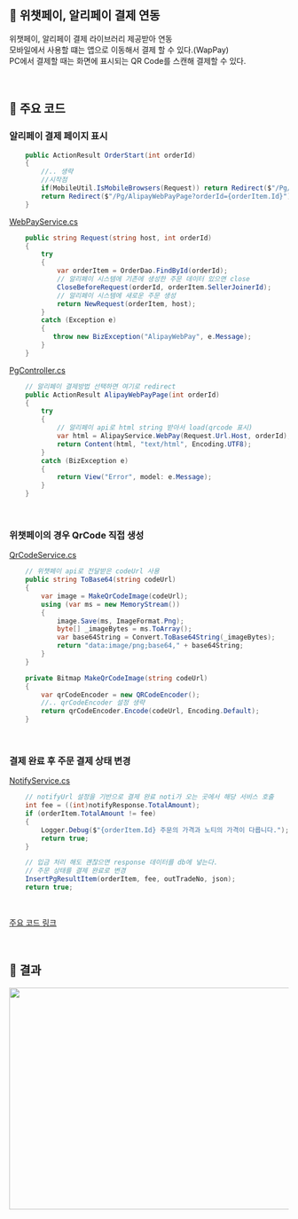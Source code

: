 
<br>

## 📌 위챗페이, 알리페이 결제 연동

위챗페이, 알리페이 결제 라이브러리 제공받아 연동  
모바일에서 사용할 떄는 앱으로 이동해서 결제 할 수 있다.(WapPay)  
PC에서 결제할 때는 화면에 표시되는 QR Code를 스캔해 결제할 수 있다.

<br>

## 📌 주요 코드


### 알리페이 결제 페이지 표시

```C#
    public ActionResult OrderStart(int orderId)
    {
        //.. 생략
        //시작점
        if(MobileUtil.IsMobileBrowsers(Request)) return Redirect($"/Pg/AlipayWapPayPage?orderId={orderItem.Id}");
        return Redirect($"/Pg/AlipayWebPayPage?orderId={orderItem.Id}");
    }
```

[WebPayService.cs](./Code/Alipay/WebPayService.cs)

```C#
    public string Request(string host, int orderId)
    {
        try
        {
            var orderItem = OrderDao.FindById(orderId);
            // 알리페이 시스템에 기존에 생성한 주문 데이터 있으면 close
            CloseBeforeRequest(orderId, orderItem.SellerJoinerId);
            // 알리페이 시스템에 새로운 주문 생성
            return NewRequest(orderItem, host);
        }
        catch (Exception e)
        {
           throw new BizException("AlipayWebPay", e.Message);
        }
    }

```

[PgController.cs](./Code/Controller/PgController.cs)

```C#
    // 알리페이 결제방법 선택하면 여기로 redirect
    public ActionResult AlipayWebPayPage(int orderId)
    {
        try
        {
            // 알리페이 api로 html string 받아서 load(qrcode 표시)
            var html = AlipayService.WebPay(Request.Url.Host, orderId);
            return Content(html, "text/html", Encoding.UTF8);
        }
        catch (BizException e)
        {
            return View("Error", model: e.Message);
        }
    }
```

<br>

### 위챗페이의 경우 QrCode 직접 생성

[QrCodeService.cs](./Code/Wechatpay/QrCodeService.cs)

```C#
    // 위챗페이 api로 전달받은 codeUrl 사용
    public string ToBase64(string codeUrl)
    {
        var image = MakeQrCodeImage(codeUrl);
        using (var ms = new MemoryStream())
        {
            image.Save(ms, ImageFormat.Png);
            byte[] _imageBytes = ms.ToArray();
            var base64String = Convert.ToBase64String(_imageBytes);
            return "data:image/png;base64," + base64String;
        }
    }

    private Bitmap MakeQrCodeImage(string codeUrl)
    {
        var qrCodeEncoder = new QRCodeEncoder();
        //.. qrCodeEncoder 설정 생략
        return qrCodeEncoder.Encode(codeUrl, Encoding.Default);
    }
```

<br>

### 결제 완료 후 주문 결제 상태 변경

[NotifyService.cs](./Code/Alipay/NotifyService.cs)

```C#
    // notifyUrl 설정을 기반으로 결제 완료 noti가 오는 곳에서 해당 서비스 호출
    int fee = ((int)notifyResponse.TotalAmount);
    if (orderItem.TotalAmount != fee)
    {
        Logger.Debug($"{orderItem.Id} 주문의 가격과 노티의 가격이 다릅니다.");
        return true;
    }

    // 입금 처리 해도 괜찮으면 response 데이터를 db에 넣는다.
    // 주문 상태를 결제 완료로 변경
    InsertPgResultItem(orderItem, fee, outTradeNo, json); 
    return true;    
```

<br>

[주요 코드 링크](./Code)

<br>

## 📌 결과

<img src="./Image/alipay.gif" width="700" height="400">

